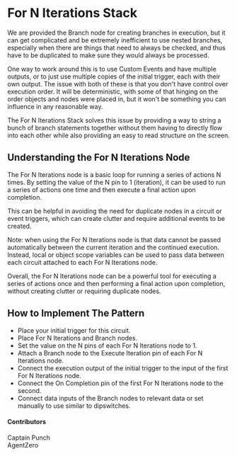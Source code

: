 # For N Iterations Stack

We are provided the Branch node for creating branches in execution, but it can get complicated and be extremely inefficient to use nested branches, especially when there are things that need to always be checked, and thus have to be duplicated to make sure they would always be processed.

One way to work around this is to use Custom Events and have multiple outputs, or to just use multiple copies of the initial trigger, each with their own output. The issue with both of these is that you don't have control over execution order. It will be deterministic, with some of that hinging on the order objects and nodes were placed in, but it won't be something you can influence in any reasonable way.

The For N Iterations Stack solves this issue by providing a way to string a bunch of branch statements together without them having to directly flow into each other while also providing an easy to read structure on the screen.

## Understanding the For N Iterations Node

The For N Iterations node is a basic loop for running a series of actions N times. By setting the value of the N pin to 1 (iteration), it can be used to run a series of actions one time and then execute a final action upon completion.

This can be helpful in avoiding the need for duplicate nodes in a circuit or event triggers, which can create clutter and require additional events to be created.

Note: when using the For N Iterations node is that data cannot be passed automatically between the current iteration and the continued execution. Instead, local or object scope variables can be used to pass data between each circuit attached to each For N Iterations node.

Overall, the For N Iterations node can be a powerful tool for executing a series of actions once and then performing a final action upon completion, without creating clutter or requiring duplicate nodes.

## How to Implement The Pattern

* Place your initial trigger for this circuit.
* Place For N Iterations and Branch nodes.
* Set the value on the N pins of each For N Iterations node to 1.
* Attach a Branch node to the Execute Iteration pin of each For N Iterations node.
* Connect the execution output of the initial trigger to the input of the first For N Iterations node.
* Connect the On Completion pin of the first For N Iterations node to the second.
* Connect data inputs of the Branch nodes to relevant data or set manually to use similar to dipswitches.

#### Contributors

Captain Punch\
AgentZero
